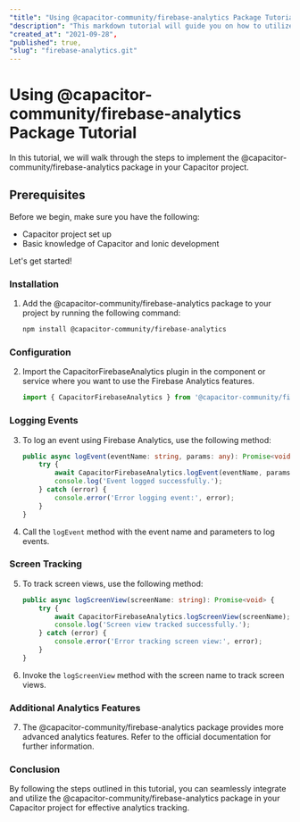 ```yaml
---
"title": "Using @capacitor-community/firebase-analytics Package Tutorial",
"description": "This markdown tutorial will guide you on how to utilize the @capacitor-community/firebase-analytics package in your Capacitor project.",
"created_at": "2021-09-28",
"published": true,
"slug": "firebase-analytics.git"
---
```


# Using @capacitor-community/firebase-analytics Package Tutorial

In this tutorial, we will walk through the steps to implement the @capacitor-community/firebase-analytics package in your Capacitor project.

## Prerequisites
Before we begin, make sure you have the following:
- Capacitor project set up
- Basic knowledge of Capacitor and Ionic development

Let's get started!

### Installation
1. Add the @capacitor-community/firebase-analytics package to your project by running the following command:

   ```bash
   npm install @capacitor-community/firebase-analytics
   ```

### Configuration
2. Import the CapacitorFirebaseAnalytics plugin in the component or service where you want to use the Firebase Analytics features.

   ```typescript
   import { CapacitorFirebaseAnalytics } from '@capacitor-community/firebase-analytics';
   ```

### Logging Events
3. To log an event using Firebase Analytics, use the following method:

   ```typescript
   public async logEvent(eventName: string, params: any): Promise<void> {
       try {
           await CapacitorFirebaseAnalytics.logEvent(eventName, params);
           console.log('Event logged successfully.');
       } catch (error) {
           console.error('Error logging event:', error);
       }
   }
   ```

4. Call the `logEvent` method with the event name and parameters to log events.

### Screen Tracking
5. To track screen views, use the following method:

   ```typescript
   public async logScreenView(screenName: string): Promise<void> {
       try {
           await CapacitorFirebaseAnalytics.logScreenView(screenName);
           console.log('Screen view tracked successfully.');
       } catch (error) {
           console.error('Error tracking screen view:', error);
       }
   }
   ```

6. Invoke the `logScreenView` method with the screen name to track screen views.

### Additional Analytics Features
7. The @capacitor-community/firebase-analytics package provides more advanced analytics features. Refer to the official documentation for further information.

### Conclusion
By following the steps outlined in this tutorial, you can seamlessly integrate and utilize the @capacitor-community/firebase-analytics package in your Capacitor project for effective analytics tracking.